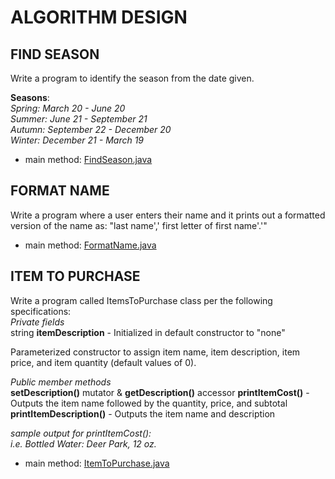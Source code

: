 # ALGORITHM DESIGN

## FIND SEASON
Write a program to identify the season from the date given.

**Seasons**:</br>
*Spring: March 20 - June 20</br>
Summer: June 21 - September 21</br>
Autumn: September 22 - December 20</br>
Winter: December 21 - March 19*</br>

* main method: [FindSeason.java](FindSeason.java)

## FORMAT NAME
Write a program where a user enters their name and it prints out a formatted version of the name as: "last name',' first letter of first name'.'"

* main method: [FormatName.java](FormatName.java)

## ITEM TO PURCHASE
Write a program called ItemsToPurchase class per the following specifications:</br>
*Private fields</br>*
string **itemDescription** - Initialized in default constructor to "none"</br>

Parameterized constructor to assign item name, item description, item price, and item quantity (default values of 0).</br>

*Public member methods</br>*
**setDescription()** mutator & **getDescription()** accessor 
**printItemCost()** - Outputs the item name followed by the quantity, price, and subtotal
**printItemDescription()** - Outputs the item name and description
 
 *sample output for printItemCost():</br>
 i.e. Bottled Water: Deer Park, 12 oz.*
 
 * main method: [ItemToPurchase.java](ItemToPurchase.java)
